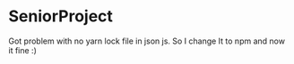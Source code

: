 # SeniorProject
Got problem with no yarn lock file in json js. So I change It to npm and now it fine :)
